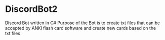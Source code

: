 # DiscordBot2
Discord Bot written in C#
Purpose of the Bot is to create txt files that can be accepted by ANKI flash card software and create new cards based on the txt files
